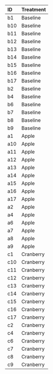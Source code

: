 |ID  |Treatment |
|:---|:---------|
|b1  |Baseline  |
|b10 |Baseline  |
|b11 |Baseline  |
|b12 |Baseline  |
|b13 |Baseline  |
|b14 |Baseline  |
|b15 |Baseline  |
|b16 |Baseline  |
|b17 |Baseline  |
|b2  |Baseline  |
|b4  |Baseline  |
|b6  |Baseline  |
|b7  |Baseline  |
|b8  |Baseline  |
|b9  |Baseline  |
|a1  |Apple     |
|a10 |Apple     |
|a11 |Apple     |
|a12 |Apple     |
|a13 |Apple     |
|a14 |Apple     |
|a15 |Apple     |
|a16 |Apple     |
|a17 |Apple     |
|a2  |Apple     |
|a4  |Apple     |
|a6  |Apple     |
|a7  |Apple     |
|a8  |Apple     |
|a9  |Apple     |
|c1  |Cranberry |
|c10 |Cranberry |
|c11 |Cranberry |
|c12 |Cranberry |
|c13 |Cranberry |
|c14 |Cranberry |
|c15 |Cranberry |
|c16 |Cranberry |
|c17 |Cranberry |
|c2  |Cranberry |
|c4  |Cranberry |
|c6  |Cranberry |
|c7  |Cranberry |
|c8  |Cranberry |
|c9  |Cranberry |
